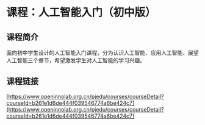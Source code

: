 # 课程：人工智能入门（初中版）

## 课程简介

面向初中学生设计的人工智能入门课程，分为认识人工智能、应用人工智能、展望人工智能三个章节，希望激发学生对人工智能的学习兴趣。

## 课程链接


[https://www.openinnolab.org.cn/pjedu/courses/courseDetail?courseId=b261e1d6de444f039546774a6be424c7](https://www.openinnolab.org.cn/pjedu/courses/courseDetail?courseId=b261e1d6de444f039546774a6be424c7)